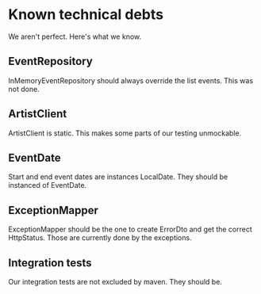 # Known technical debts

We aren't perfect. Here's what we know.

## EventRepository

InMemoryEventRepository should always override the list events. This was not done.

## ArtistClient

ArtistClient is static. This makes some parts of our testing unmockable.

## EventDate

Start and end event dates are instances LocalDate. They should be instanced of EventDate.

## ExceptionMapper

ExceptionMapper should be the one to create ErrorDto and get the correct HttpStatus. Those are currently done by the exceptions.

## Integration tests

Our integration tests are not excluded by maven. They should be.
